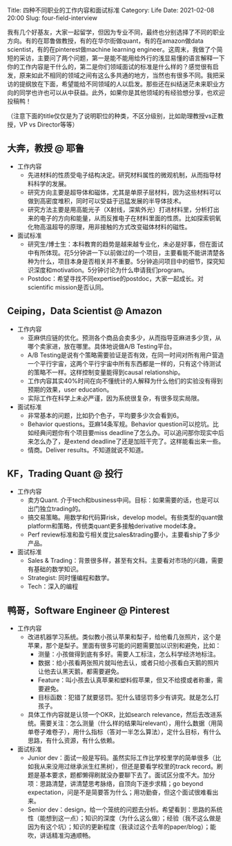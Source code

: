Title: 四种不同职业的工作内容和面试标准 
Category: Life 
Date: 2021-02-08 20:00
Slug: four-field-interview

我有几个好基友，大家一起留学，但因为专业不同，最终也分别选择了不同的职业方向。有的在耶鲁做教授，有的在华尔街做quant，有的在amazon做data scientist，有的在pinterest做machine learning engineer。这周末，我做了个简短的采访，主要问了两个问题，第一是能不能用给外行的浅显易懂的语言解释一下你的工作内容是干什么的，第二是你们领域面试的标准是什么样的？感觉很有启发，原来如此不相同的领域之间有这么多共通的地方，当然也有很多不同。我把采访的提纲放在下面，希望能给不同领域的人以启发。那些还在纠结迷茫未来职业方向的同学也许也可以从中获益。此外，如果你是其他领域的有经验想分享，也欢迎投稿鸭！

（注意下面的title仅仅是为了说明职位的种类，不区分级别，比如助理教授vs正教授，VP vs Director等等）

## 大奔，教授 @ 耶鲁

* 工作内容
    * 先进材料的性质受电子结构决定。研究材料属性的微观机制，从而指导材料科学的发展。
    * 研究方向主要是超导体和磁体，尤其是单原子层材料，因为这些材料可以做到高密度堆积，同时可以受益于迅猛发展的半导体技术。
    * 研究方法主要是用高能光子（X射线，深紫外光）打进材料里，分析打出来的电子的方向和能量，从而反推电子在材料里面的性质。比如探索铜氧化物高温超导的原理，用非接触的方式改变磁体材料的磁性。
* 面试标准
    * 研究生/博士生：本科教育的趋势是越来越专业化，未必是好事，但在面试中有所体现。花5分钟讲一下以前做过的一个项目，主要看能不能讲清楚各种为什么，项目本身是否相关并不重要。5分钟追问项目中的细节，探究知识深度和motivation。5分钟讨论为什么申请我们program。
    * Postdoc：希望寻找不同expertise的postdoc，大家一起成长。对scientific mission是否认同。

## Ceiping，Data Scientist @ Amazon

* 工作内容
    * 亚麻供应链的优化。预测各个商品会卖多少，从而指导亚麻进多少货，从哪个卖家进，放在哪里。具体地说做A/B Testing平台。
    * A/B Testing是说有个策略需要验证是否有效，在同一时间对所有用户营造一个平行宇宙，这两个平行宇宙中所有东西都是一样的，只有这个待测试的策略不一样。这样控制变量能得到causal relationship。
    * 工作内容其实40%时间在向不懂统计的人解释为什么他们的实验没有得到预期的效果，user education。
    * 实际工作在科学上未必严谨，因为系统很复杂，有很多现实局限。
* 面试标准
    * 非常基本的问题，比如扔个色子，平均要多少次会看到6。
    * Behavior questions。亚麻14条军规。Behavior question可以挖坑。比如经典问题你有个项目要miss deadline了怎么办。可以追问那你现实中后来怎么办了，是extend deadline了还是加班干完了。这样能看出来一些。
    * 情商。Deliver results。不知道就说不知道。

## KF，Trading Quant @ 投行

* 工作内容
    * 卖方Quant. 介于tech和business中间。目标：如果需要的话，也是可以出门独立trading的。
    * 搞交易策略。用数学和代码算risk，develop model。有些类型的quant做platform和策略，传统类quant更多接触derivative model本身。
    * Perf review标准和盈亏相关度比sales&trading要小，主要看ship了多少产品。
* 面试标准
    * Sales & Trading：背景很多样，甚至有文科。主要看对市场的兴趣，需要有基础的数学知识。
    * Strategist: 同时懂编程和数学。
    * Tech：深入的编程

## 鸭哥，Software Engineer @ Pinterest

* 工作内容
    * 改进机器学习系统。类似教小孩认苹果和梨子，给他看几张照片，这个是苹果，那个是梨子。里面有很多可能的问题需要加以识别和避免，比如：
        * 测量：小孩做得到底有多好。需要人工标注，怎么科学经济地标注。
        * 数据：给小孩看两张照片就叫他去认，或者只给小孩看白天鹅的照片让他去认黑天鹅，都需要避免。
        * Feature：叫小孩去认真苹果和塑料假苹果，但又不给摸或者称重，需要避免。
        * 目标函数：犯错了就要惩罚。犯什么错惩罚多少有讲究。就是怎么打孩子。
    * 具体工作内容就是认领一个OKR，比如search relevance，然后去改进系统。需要关注：怎么测量（什么样的结果叫relevant），用什么数据（用简单卷子难卷子），用什么指标（答对一半怎么算法），定什么目标，有什么思路，有什么资源，有什么依赖。
* 面试标准
    * Junior dev：面试一般是写码。虽然实际工作比学校里学的简单很多（比如我从来没用过继承派生红黑树），但还是要看学校里的track record。刷题是基本要求，题都懒得刷就没办要聊下去了。面试区分度不大。加分项：思路清楚，讲清楚思考脉络，自顶向下逐步求精；go beyond expectation，问是不是简要答为什么；用功勤奋，但这个面试很难看出来。
    * Senior dev：design，给一个笼统的问题去分析。希望看到：思路的系统性（能想到这一点）；知识的深度（为什么这么做）；经验（我不这么做是因为有这个坑）；知识的更新程度（我读过这个去年的paper/blog）；能吹，讲话精准沟通顺畅。